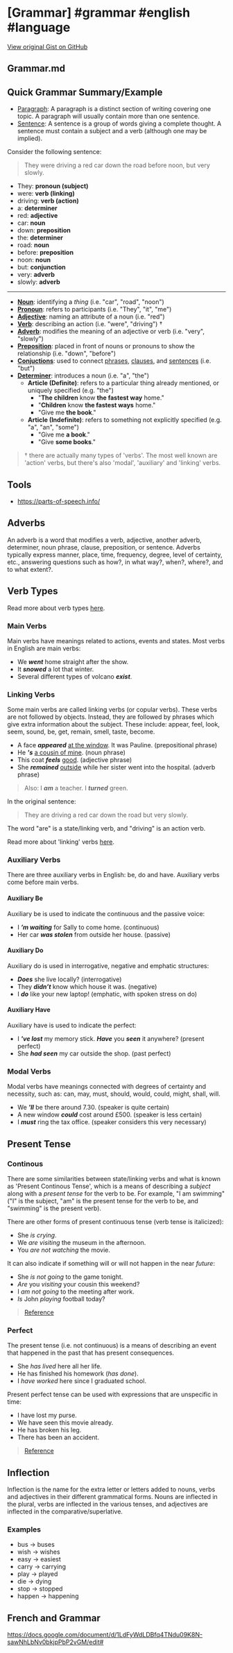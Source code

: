 # [Grammar] #grammar #english #language

[View original Gist on GitHub](https://gist.github.com/Integralist/9d7d82d9f702ffd4b17d909d3458015e)

## Grammar.md

## Quick Grammar Summary/Example

- [Paragraph](https://www.grammar-monster.com/glossary/paragraph.htm): A paragraph is a distinct section of writing covering one topic. A paragraph will usually contain more than one sentence.
- [Sentence](https://www.grammar-monster.com/glossary/sentences.htm): A sentence is a group of words giving a complete thought. A sentence must contain a subject and a verb (although one may be implied).

Consider the following sentence:

> They were driving a red car down the road before noon, but very slowly.

- They: **pronoun (subject)**
- were: **verb (linking)**
- driving: **verb (action)**
- a: **determiner**
- red: **adjective**
- car: **noun**
- down: **preposition**
- the: **determiner**
- road: **noun**
- before: **preposition**
- noon: **noun**
- but: **conjunction**
- very: **adverb**
- slowly: **adverb**

---

- **[Noun](https://en.oxforddictionaries.com/grammar/word-classes/nouns)**: identifying a _thing_ (i.e. "car", "road", "noon")
- **[Pronoun](https://en.oxforddictionaries.com/grammar/pronouns)**: refers to participants (i.e. "They", "it", "me")
- **[Adjective](https://en.oxforddictionaries.com/grammar/word-classes/adjectives)**: naming an attribute of a noun (i.e. "red")
- **[Verb](https://en.oxforddictionaries.com/grammar/word-classes/verbs)**: describing an action (i.e. "were", "driving") †
- **[Adverb](https://en.oxforddictionaries.com/grammar/word-classes/adverbs)**: modifies the meaning of an adjective or verb (i.e. "very", "slowly")
- **[Preposition](https://en.oxforddictionaries.com/grammar/prepositions)**: placed in front of nouns or pronouns to show the relationship (i.e. "down", "before")
- **[Conjuctions](https://en.oxforddictionaries.com/grammar/conjunctions)**: used to connect [phrases](https://en.oxforddictionaries.com/grammar/phrases), [clauses](https://en.oxforddictionaries.com/grammar/clauses), and [sentences](https://en.oxforddictionaries.com/grammar/sentences) (i.e. "but")
- **[Determiner](https://en.oxforddictionaries.com/grammar/determiners)**: introduces a noun (i.e. "a", "the")
  - **Article (Definite)**: refers to a particular thing already mentioned, or uniquely specified (e.g. "the")
    - "**The children** know **the fastest way** home."
    - "**Children** know **the fastest ways** home."
    - "Give me **the book**."
  - **Article (Indefinite)**: refers to something not explicitly specified (e.g. "a", "an", "some")
    - "Give me **a book**."
    - "Give **some books**."
    
> † there are actually many types of 'verbs'. The most well known are 'action' verbs, but there's also 'modal', 'auxiliary' and 'linking' verbs.

## Tools

- https://parts-of-speech.info/

## Adverbs

An adverb is a word that modifies a verb, adjective, another adverb, determiner, noun phrase, clause, preposition, or sentence. Adverbs typically express manner, place, time, frequency, degree, level of certainty, etc., answering questions such as how?, in what way?, when?, where?, and to what extent?.

## Verb Types

Read more about verb types [here](https://dictionary.cambridge.org/grammar/british-grammar/about-verbs/verbs-types).

### Main Verbs

Main verbs have meanings related to actions, events and states. Most verbs in English are main verbs: 

- We **_went_** home straight after the show.
- It **_snowed_** a lot that winter.
- Several different types of volcano **_exist_**.

### Linking Verbs

Some main verbs are called linking verbs (or copular verbs). These verbs are not followed by objects. Instead, they are followed by phrases which give extra information about the subject. These include: appear, feel, look, seem, sound, be, get, remain, smell, taste, become.

- A face **_appeared_** <u>at the window</u>. It was Pauline. (prepositional phrase)
- He **_'s_** <u>a cousin of mine</u>. (noun phrase)
- This coat **_feels_** <u>good</u>. (adjective phrase)
- She **_remained_** <u>outside</u> while her sister went into the hospital. (adverb phrase)

> Also: I _**am**_ a teacher. I _**turned**_ green.

In the original sentence:

> They are driving a red car down the road but very slowly.

The word "are" is a state/linking verb, and "driving" is an action verb.

Read more about 'linking' verbs [here](https://www.english-grammar-revolution.com/linking-verbs.html).

### Auxiliary Verbs

There are three auxiliary verbs in English: be, do and have. Auxiliary verbs come before main verbs.

#### Auxiliary Be

Auxiliary be is used to indicate the continuous and the passive voice:

- I **_’m waiting_** for Sally to come home. (continuous)
- Her car **_was stolen_** from outside her house. (passive)

#### Auxiliary Do

Auxiliary do is used in interrogative, negative and emphatic structures:

- **_Does_** she live locally? (interrogative)
- They **_didn’t_** know which house it was. (negative)
- I **_do_** like your new laptop! (emphatic, with spoken stress on do)

#### Auxiliary Have

Auxiliary have is used to indicate the perfect:

- I **_'ve lost_** my memory stick. **_Have_** you **_seen_** it anywhere? (present perfect)
- She **_had seen_** my car outside the shop. (past perfect)

### Modal Verbs

Modal verbs have meanings connected with degrees of certainty and necessity, such as: can, may, must, should, would, could, might, shall, will.

- We **_'ll_** be there around 7.30. (speaker is quite certain)
- A new window **_could_** cost around £500. (speaker is less certain)
- I **_must_** ring the tax office. (speaker considers this very necessary)

## Present Tense

### Continous

There are some similarities between state/linking verbs and what is known as 'Present Continous Tense', which is a means of describing a _subject_ along with a _present tense_ for the verb to be. For example, "I am swimming" ("I" is the subject, "am" is the present tense for the verb to be, and "swimming" is the present verb).

There are other forms of present continuous tense (verb tense is italicized):

- She _is crying_.
- We _are visiting_ the museum in the afternoon.
- You _are not watching_ the movie.

It can also indicate if something will or will not happen in the near _future_:

- She _is not going_ to the game tonight.
- _Are_ you _visiting_ your cousin this weekend?
- I _am not going_ to the meeting after work.
- _Is_ John _playing_ football today?

> [Reference](http://examples.yourdictionary.com/present-continuous-tense-examples.html)

### Perfect

The present tense (i.e. not continuous) is a means of describing an event that happened in the past that has present consequences.

- She _has lived_ here all her life.
- He has finished his homework (_has done_).
- I _have worked_ here since I graduated school.

Present perfect tense can be used with expressions that are unspecific in time:

- I have lost my purse.
- We have seen this movie already.
- He has broken his leg.
- There has been an accident.

> [Reference](http://examples.yourdictionary.com/present-perfect-tense-examples.html)

## Inflection

Inflection is the name for the extra letter or letters added to nouns, verbs and adjectives in their different grammatical forms. Nouns are inflected in the plural, verbs are inflected in the various tenses, and adjectives are inflected in the comparative/superlative.

### Examples

- bus → buses  
- wish → wishes
- easy → easiest
- carry → carrying
- play → played
- die → dying
- stop → stopped
- happen → happening

## French and Grammar

https://docs.google.com/document/d/1LdFyWdLDBfq4TNdu09K8N-sawNhLbNv0bkjpPbP2vGM/edit#

